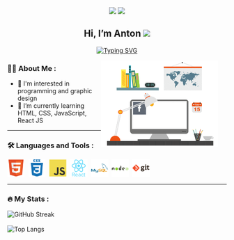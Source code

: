 <!--- <div align="center" >
 
 ![waving](https://capsule-render.vercel.app/api?type=waving&height=90&color=gradient)
 
[![Typing SVG](https://readme-typing-svg.herokuapp.com?font=Mouse+Memoirs&size=65&pause=500&color=06CD9C&vCenter=true&width=600&height=70&lines=Anton+Che;a+Software+Developer;UI%2FUX+Designer;@anton683)](https://git.io/typing-svg)
 
</div>
-->

<div id="header" align="center">
  <img src="https://media.giphy.com/media/M9gbBd9nbDrOTu1Mqx/giphy.gif" width="180"/>
  <img src="https://media.giphy.com/media/cn2LKatpvy89MTVR3e/giphy.gif" width="200"/>
</div>

<div align="center">
	<h2> Hi, I’m Anton <img src="https://media.giphy.com/media/hvRJCLFzcasrR4ia7z/giphy.gif" width="30px"/> </h2>
</div>

<div align="center" >
		
[![Typing SVG](https://readme-typing-svg.herokuapp.com?font=Mouse+Memoirs&size=65&pause=500&color=06CD9C&vCenter=true&width=600&height=70&lines=Anton+Che;a+Software+Developer;UI%2FUX+Designer;@anton683)](https://git.io/typing-svg)
	
</div>

<img align='right' height='200' style="margin-right:20px" src='assets/zeig-infotech-seo-gif.gif' alt='Social Networks'>

### :man_technologist: About Me :
- 👀 I'm interested in programming and graphic design
- 🌱 I’m currently learning HTML, CSS, JavaScript, React JS
 
___
### :hammer_and_wrench: Languages and Tools :
<div>
<img src="https://github.com/devicons/devicon/blob/master/icons/html5/html5-original.svg" title="HTML5" alt="HTML" width="40" height="40"/>&nbsp;
<img src="https://github.com/devicons/devicon/blob/master/icons/css3/css3-plain-wordmark.svg"  title="CSS3" alt="CSS" width="40" height="40"/>&nbsp;
<img src="https://github.com/devicons/devicon/blob/master/icons/javascript/javascript-original.svg" title="JavaScript" alt="JavaScript" width="40" height="40"/>&nbsp;
<img src="https://github.com/devicons/devicon/blob/master/icons/react/react-original-wordmark.svg" title="React" alt="React" width="40" height="40"/>&nbsp;
<img src="https://github.com/devicons/devicon/blob/master/icons/mysql/mysql-original-wordmark.svg" title="MySQL"  alt="MySQL" width="40" height="40"/>&nbsp;
<img src="https://github.com/devicons/devicon/blob/master/icons/nodejs/nodejs-original-wordmark.svg" title="NodeJS" alt="NodeJS" width="40" height="40"/>&nbsp;
<img src="https://github.com/devicons/devicon/blob/master/icons/git/git-original-wordmark.svg" title="Git" **alt="Git" width="40" height="40"/>
</div>

___
### :fire: My Stats :
![GitHub Streak](http://github-readme-streak-stats.herokuapp.com?user=anton683&theme=dark&background=000000)
<br>
<br>
![Top Langs](https://github-readme-stats.vercel.app/api/top-langs/?username=anton683&layout=compact&theme=vision-friendly-dark)
<br>
<br>
<img src="https://komarev.com/ghpvc/?username=anton683&style=flat-square&color=red" alt=""/>

<!---
- 👋 Hi, I’m @anton683
- 👀 I’m interested in ...
- 🌱 I’m currently learning ...
- 💞️ I’m looking to collaborate on ...
- 📫 How to reach me ...

anton683/anton683 is a ✨ special ✨ repository because its `README.md` (this file) appears on your GitHub profile.
You can click the Preview link to take a look at your changes.
--->
